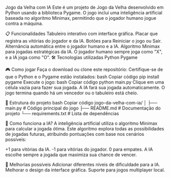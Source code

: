 Jogo da Velha com IA
Este é um projeto de Jogo da Velha desenvolvido em Python usando a biblioteca Pygame. O jogo inclui uma inteligência artificial baseada no algoritmo Minimax, permitindo que o jogador humano jogue contra a máquina.

📋 Funcionalidades
Tabuleiro interativo com interface gráfica.
Placar que registra as vitórias do jogador e da IA.
Botões para Reiniciar o jogo ou Sair.
Alternância automática entre o jogador humano e a IA.
Algoritmo Minimax para jogadas estratégicas da IA.
O jogador humano sempre joga como "X", e a IA joga como "O".
🛠️ Tecnologias utilizadas
Python
Pygame

🎮 Como jogar
Faça o download ou clone este repositório:
Certifique-se de que o Python e o Pygame estão instalados:
bash
Copiar código
pip install pygame
Execute o jogo:
bash
Copiar código
python main.py
Clique em uma célula vazia para fazer sua jogada. A IA fará sua jogada automaticamente. O jogo termina quando há um vencedor ou o tabuleiro está cheio.

📂 Estrutura do projeto
bash
Copiar código
jogo-da-velha-com-ia/
│
├── main.py        # Código principal do jogo
├── README.md      # Documentação do projeto
└── requirements.txt # Lista de dependências

🧠 Como funciona a IA?
A inteligência artificial utiliza o algoritmo Minimax para calcular a jogada ótima. Este algoritmo explora todas as possibilidades de jogadas futuras, atribuindo pontuações com base nos cenários possíveis:

+1 para vitórias da IA.
-1 para vitórias do jogador.
0 para empates.
A IA escolhe sempre a jogada que maximiza sua chance de vencer.

📝 Melhorias possíveis
Adicionar diferentes níveis de dificuldade para a IA.
Melhorar o design da interface gráfica.
Suporte para jogos multiplayer local.
